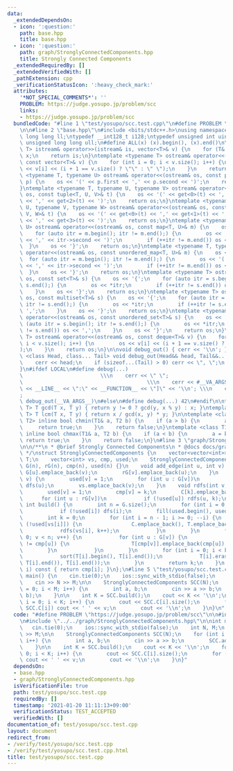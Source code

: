 ```yaml
---
data:
  _extendedDependsOn:
  - icon: ':question:'
    path: base.hpp
    title: base.hpp
  - icon: ':question:'
    path: graph/StronglyConnectedComponents.hpp
    title: Strongly Connected Components
  _extendedRequiredBy: []
  _extendedVerifiedWith: []
  _pathExtension: cpp
  _verificationStatusIcon: ':heavy_check_mark:'
  attributes:
    '*NOT_SPECIAL_COMMENTS*': ''
    PROBLEM: https://judge.yosupo.jp/problem/scc
    links:
    - https://judge.yosupo.jp/problem/scc
  bundledCode: "#line 1 \"test/yosupo/scc.test.cpp\"\n#define PROBLEM \"https://judge.yosupo.jp/problem/scc\"\
    \n\n#line 2 \"base.hpp\"\n#include <bits/stdc++.h>\nusing namespace std;\ntypedef\
    \ long long ll;\ntypedef __int128_t i128;\ntypedef unsigned int uint;\ntypedef\
    \ unsigned long long ull;\n#define ALL(x) (x).begin(), (x).end()\n\ntemplate <typename\
    \ T> istream& operator>>(istream& is, vector<T>& v) {\n    for (T& x : v) is >>\
    \ x;\n    return is;\n}\ntemplate <typename T> ostream& operator<<(ostream& os,\
    \ const vector<T>& v) {\n    for (int i = 0; i < v.size(); i++) {\n        os\
    \ << v[i] << (i + 1 == v.size() ? \"\" : \" \");\n    }\n    return os;\n}\ntemplate\
    \ <typename T, typename U> ostream& operator<<(ostream& os, const pair<T, U>&\
    \ p) {\n    os << '(' << p.first << ',' << p.second << ')';\n    return os;\n\
    }\ntemplate <typename T, typename U, typename V> ostream& operator<<(ostream&\
    \ os, const tuple<T, U, V>& t) {\n    os << '(' << get<0>(t) << ',' << get<1>(t)\
    \ << ',' << get<2>(t) << ')';\n    return os;\n}\ntemplate <typename T, typename\
    \ U, typename V, typename W> ostream& operator<<(ostream& os, const tuple<T, U,\
    \ V, W>& t) {\n    os << '(' << get<0>(t) << ',' << get<1>(t) << ',' << get<2>(t)\
    \ << ',' << get<3>(t) << ')';\n    return os;\n}\ntemplate <typename T, typename\
    \ U> ostream& operator<<(ostream& os, const map<T, U>& m) {\n    os << '{';\n\
    \    for (auto itr = m.begin(); itr != m.end();) {\n        os << '(' << itr->first\
    \ << ',' << itr->second << ')';\n        if (++itr != m.end()) os << ',';\n  \
    \  }\n    os << '}';\n    return os;\n}\ntemplate <typename T, typename U> ostream&\
    \ operator<<(ostream& os, const unordered_map<T, U>& m) {\n    os << '{';\n  \
    \  for (auto itr = m.begin(); itr != m.end();) {\n        os << '(' << itr->first\
    \ << ',' << itr->second << ')';\n        if (++itr != m.end()) os << ',';\n  \
    \  }\n    os << '}';\n    return os;\n}\ntemplate <typename T> ostream& operator<<(ostream&\
    \ os, const set<T>& s) {\n    os << '{';\n    for (auto itr = s.begin(); itr !=\
    \ s.end();) {\n        os << *itr;\n        if (++itr != s.end()) os << ',';\n\
    \    }\n    os << '}';\n    return os;\n}\ntemplate <typename T> ostream& operator<<(ostream&\
    \ os, const multiset<T>& s) {\n    os << '{';\n    for (auto itr = s.begin();\
    \ itr != s.end();) {\n        os << *itr;\n        if (++itr != s.end()) os <<\
    \ ',';\n    }\n    os << '}';\n    return os;\n}\ntemplate <typename T> ostream&\
    \ operator<<(ostream& os, const unordered_set<T>& s) {\n    os << '{';\n    for\
    \ (auto itr = s.begin(); itr != s.end();) {\n        os << *itr;\n        if (++itr\
    \ != s.end()) os << ',';\n    }\n    os << '}';\n    return os;\n}\ntemplate <typename\
    \ T> ostream& operator<<(ostream& os, const deque<T>& v) {\n    for (int i = 0;\
    \ i < v.size(); i++) {\n        os << v[i] << (i + 1 == v.size() ? \"\" : \" \"\
    );\n    }\n    return os;\n}\n\nvoid debug_out() { cerr << '\\n'; }\ntemplate\
    \ <class Head, class... Tail> void debug_out(Head&& head, Tail&&... tail) {\n\
    \    cerr << head;\n    if (sizeof...(Tail) > 0) cerr << \", \";\n    debug_out(move(tail)...);\n\
    }\n#ifdef LOCAL\n#define debug(...)                                          \
    \                         \\\n    cerr << \" \";                             \
    \                                        \\\n    cerr << #__VA_ARGS__ << \" :[\"\
    \ << __LINE__ << \":\" << __FUNCTION__ << \"]\" << '\\n'; \\\n    cerr << \" \"\
    ;                                                                     \\\n   \
    \ debug_out(__VA_ARGS__)\n#else\n#define debug(...) 42\n#endif\n\ntemplate <typename\
    \ T> T gcd(T x, T y) { return y != 0 ? gcd(y, x % y) : x; }\ntemplate <typename\
    \ T> T lcm(T x, T y) { return x / gcd(x, y) * y; }\n\ntemplate <class T1, class\
    \ T2> inline bool chmin(T1& a, T2 b) {\n    if (a > b) {\n        a = b;\n   \
    \     return true;\n    }\n    return false;\n}\ntemplate <class T1, class T2>\
    \ inline bool chmax(T1& a, T2 b) {\n    if (a < b) {\n        a = b;\n       \
    \ return true;\n    }\n    return false;\n}\n#line 3 \"graph/StronglyConnectedComponents.hpp\"\
    \n\n/**\n * @brief Strongly Connected Components\n * @docs docs/graph/StronglyConnectedComponents.md\n\
    \ */\nstruct StronglyConnectedComponents {\n    vector<vector<int>> G, rG, C,\
    \ T;\n    vector<int> vs, cmp, used;\n    StronglyConnectedComponents(int n) :\
    \ G(n), rG(n), cmp(n), used(n) {}\n    void add_edge(int u, int v) {\n       \
    \ G[u].emplace_back(v);\n        rG[v].emplace_back(u);\n    }\n    void dfs(int\
    \ v) {\n        used[v] = 1;\n        for (int u : G[v])\n            if (!used[u])\
    \ dfs(u);\n        vs.emplace_back(v);\n    }\n    void rdfs(int v, int k) {\n\
    \        used[v] = 1;\n        cmp[v] = k;\n        C[k].emplace_back(v);\n  \
    \      for (int u : rG[v])\n            if (!used[u]) rdfs(u, k);\n    }\n   \
    \ int build() {\n        int n = G.size();\n        for (int i = 0; i < n; i++)\n\
    \            if (!used[i]) dfs(i);\n        fill(used.begin(), used.end(), 0);\n\
    \        int k = 0;\n        for (int i = n - 1; i >= 0; --i) {\n            if\
    \ (!used[vs[i]]) {\n                C.emplace_back(), T.emplace_back();\n    \
    \            rdfs(vs[i], k++);\n            }\n        }\n        for (int v =\
    \ 0; v < n; v++) {\n            for (int u : G[v]) {\n                if (cmp[v]\
    \ != cmp[u]) {\n                    T[cmp[v]].emplace_back(cmp[u]);\n        \
    \        }\n            }\n        }\n        for (int i = 0; i < k; i++) {\n\
    \            sort(T[i].begin(), T[i].end());\n            T[i].erase(unique(T[i].begin(),\
    \ T[i].end()), T[i].end());\n        }\n        return k;\n    }\n    int operator[](int\
    \ i) const { return cmp[i]; }\n};\n#line 5 \"test/yosupo/scc.test.cpp\"\n\nint\
    \ main() {\n    cin.tie(0);\n    ios::sync_with_stdio(false);\n    int N, M;\n\
    \    cin >> N >> M;\n\n    StronglyConnectedComponents SCC(N);\n    for (int i\
    \ = 0; i < M; i++) {\n        int a, b;\n        cin >> a >> b;\n        SCC.add_edge(a,\
    \ b);\n    }\n\n    int K = SCC.build();\n    cout << K << '\\n';\n    for (int\
    \ i = 0; i < K; i++) {\n        cout << SCC.C[i].size();\n        for (int v :\
    \ SCC.C[i]) cout << ' ' << v;\n        cout << '\\n';\n    }\n}\n"
  code: "#define PROBLEM \"https://judge.yosupo.jp/problem/scc\"\n\n#include \"../../base.hpp\"\
    \n#include \"../../graph/StronglyConnectedComponents.hpp\"\n\nint main() {\n \
    \   cin.tie(0);\n    ios::sync_with_stdio(false);\n    int N, M;\n    cin >> N\
    \ >> M;\n\n    StronglyConnectedComponents SCC(N);\n    for (int i = 0; i < M;\
    \ i++) {\n        int a, b;\n        cin >> a >> b;\n        SCC.add_edge(a, b);\n\
    \    }\n\n    int K = SCC.build();\n    cout << K << '\\n';\n    for (int i =\
    \ 0; i < K; i++) {\n        cout << SCC.C[i].size();\n        for (int v : SCC.C[i])\
    \ cout << ' ' << v;\n        cout << '\\n';\n    }\n}"
  dependsOn:
  - base.hpp
  - graph/StronglyConnectedComponents.hpp
  isVerificationFile: true
  path: test/yosupo/scc.test.cpp
  requiredBy: []
  timestamp: '2021-01-20 11:11:13+09:00'
  verificationStatus: TEST_ACCEPTED
  verifiedWith: []
documentation_of: test/yosupo/scc.test.cpp
layout: document
redirect_from:
- /verify/test/yosupo/scc.test.cpp
- /verify/test/yosupo/scc.test.cpp.html
title: test/yosupo/scc.test.cpp
---
```

